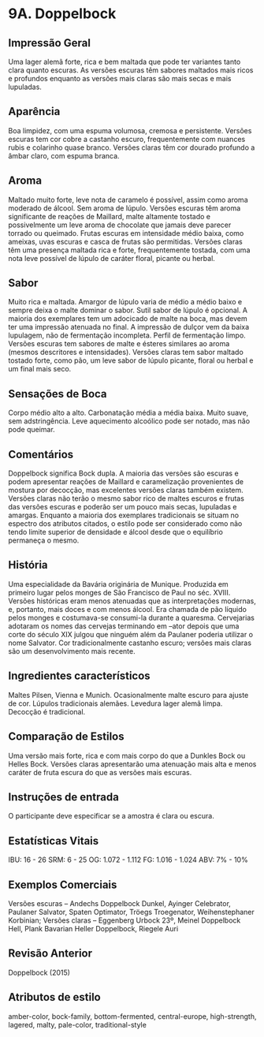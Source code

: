 ﻿# 9A. Doppelbock

## Impressão Geral

Uma lager alemã forte, rica e bem maltada que pode ter variantes tanto clara quanto escuras. As versões escuras têm sabores maltados mais ricos e profundos enquanto as versões mais claras são mais secas e mais lupuladas.

## Aparência

Boa limpidez, com uma espuma volumosa, cremosa e persistente. Versões escuras tem cor cobre a castanho escuro, frequentemente com nuances rubis e colarinho quase branco. Versões claras têm cor dourado profundo a âmbar claro, com espuma branca.

## Aroma

Maltado muito forte, leve nota de caramelo é possível, assim como aroma moderado de álcool. Sem aroma de lúpulo. Versões escuras têm aroma significante de reações de Maillard, malte altamente tostado e possivelmente um leve aroma de chocolate que jamais deve parecer torrado ou queimado. Frutas escuras em intensidade médio baixa, como ameixas, uvas escuras e casca de frutas são permitidas. Versões claras têm uma presença maltada rica e forte, frequentemente tostada, com uma nota leve possível de lúpulo de caráter floral, picante ou herbal.

## Sabor

Muito rica e maltada. Amargor de lúpulo varia de médio a médio baixo e sempre deixa o malte dominar o sabor. Sutil sabor de lúpulo é opcional. A maioria dos exemplares tem um adocicado de malte na boca, mas devem ter uma impressão atenuada no final. A impressão de dulçor vem da baixa lupulagem, não de fermentação incompleta. Perfil de fermentação limpo. Versões escuras tem sabores de malte e ésteres similares ao aroma (mesmos descritores e intensidades). Versões claras tem sabor maltado tostado forte, como pão, um leve sabor de lúpulo picante, floral ou herbal e um final mais seco.
 
## Sensações de Boca

Corpo médio alto a alto. Carbonatação média a média baixa. Muito suave, sem adstringência. Leve aquecimento alcoólico pode ser notado, mas não pode queimar. 

## Comentários

Doppelbock significa Bock dupla. A maioria das versões são escuras e podem apresentar reações de Maillard e caramelização provenientes de mostura por decocção, mas excelentes versões claras também existem. Versões claras não terão o mesmo sabor rico de maltes escuros e frutas das versões escuras e poderão ser um pouco mais secas, lupuladas e amargas. Enquanto a maioria dos exemplares tradicionais se situam no espectro dos atributos citados, o estilo pode ser considerado como não tendo limite superior de densidade e álcool desde que o equilíbrio permaneça o mesmo. 

## História

Uma especialidade da Bavária originária de Munique. Produzida em primeiro lugar pelos monges de São Francisco de Paul no séc. XVIII. Versões históricas eram menos atenuadas que as interpretações modernas, e, portanto, mais doces e com menos álcool. Era chamada de pão líquido pelos monges e costumava-se consumi-la durante a quaresma. Cervejarias adotaram os nomes das cervejas terminando em –ator depois que uma corte do século XIX julgou que ninguém além da Paulaner poderia utilizar o nome Salvator. Cor tradicionalmente castanho escuro; versões mais claras são um desenvolvimento mais recente.
 
## Ingredientes característicos

Maltes Pilsen, Vienna e Munich. Ocasionalmente malte escuro para ajuste de cor. Lúpulos tradicionais alemães. Levedura lager alemã limpa. Decocção é tradicional.

## Comparação de Estilos

Uma versão mais forte, rica e com mais corpo do que a Dunkles Bock ou Helles Bock. Versões claras apresentarão uma atenuação mais alta e menos caráter de fruta escura do que as versões mais escuras.

## Instruções de entrada

O participante deve especificar se a amostra é clara ou escura.
 
## Estatísticas Vitais

IBU: 16 - 26
SRM: 6 - 25
OG: 1.072 - 1.112
FG: 1.016 - 1.024
ABV: 7% - 10%

## Exemplos Comerciais

Versões escuras – Andechs Doppelbock Dunkel, Ayinger Celebrator, Paulaner Salvator, Spaten Optimator, Tröegs Troegenator, Weihenstephaner Korbinian; Versões claras – Eggenberg Urbock 23º, Meinel Doppelbock Hell, Plank Bavarian Heller Doppelbock, Riegele Auri

## Revisão Anterior

Doppelbock (2015)

## Atributos de estilo

amber-color, bock-family, bottom-fermented, central-europe, high-strength, lagered, malty, pale-color, traditional-style
